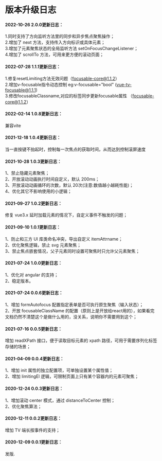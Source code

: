 # 版本升级日志
#### 2022-10-26 2.0.0更新日志：
1.同时支持了方向监听方法里的同步和异步焦点聚焦操作；  
2.增加了 next 方法，支持传入方向标识或具体元素；  
3.增加了元素聚焦状态的全局监听方法 setOnFocusChangeListener；  
4.增加了 scrollTo 方法，可用来更方便的滚动页面；  

#### 2022-07-28 1.1.1更新日志：
1.修复resetLimiting方法无效问题（focusable-core@1.1.2）  
2.增加v-focusable指令动态控制 eg:v-focusable="bool" (vue-tv-focusable@1.1.1)  
3.修改focusableClassname,对应的标签同步更新focusable属性 （focusable-core@1.1.2）  

#### 2022-02-14 1.0.8更新日志：
兼容vite

#### 2021-12-18 1.0.4更新日志：
当一直按键不抬起时，控制每一次焦点的获取时间，从而达到控制滚屏速度  


#### 2021-10-28 1.0.3更新日志：
1、禁止隐藏元素聚焦；  
2、开放滚动动画执行时间自定义，默认 200ms；  
3、开放滚动动画循环的次数，默认 20次(注意:数值越小越耗性能)；   
4、优化其它不影响使用的小逻辑；  

#### 2021-09-27 1.0.2更新日志：
修复 vue3.x 延时加载元素的情况下，自定义事件不触发的问题；  

#### 2021-09-10 1.0.1更新日志：
1、防止和三方 UI 库类命名冲突，导出自定义 itemAttrname；  
2、优化聚焦逻辑，禁止 svg 元素聚焦；  
3、禁止焦点嵌套情况，父子元素同时设置可聚焦时只允许父元素聚焦；  

#### 2021-07-24 1.0.0更新日志：
1、优化对 angular 的支持；  
2、稳定版本。  

#### 2021-07-24 0.0.6更新日志：
1、增加 formAutofocus 配置指定表单是否可执行原生聚焦（输入状态）；  
2、开放 focusableClassName 的配置（原则上是开放给react用的），如果看完文档仍然不清楚这个是做什么用的，没关系，说明你不需要用到这个；  

#### 2021-07-16 0.0.5更新日志：
增加 readXPath 接口，便于读取目标元素的 xpath 路径，可用于需要序列化标签存储的场景；

#### 2021-04-09 0.0.4更新日志：
1、增加 init 属性的独立配置项，可单独设置某个属性值；  
2、增加 limitingEl 逻辑，可限制页面上只有某个容器内的元素可聚焦；

#### 2020-12-24 0.0.3更新日志：
1、增加滚动 center 模式，通过 distanceToCenter 控制；  
2、优化聚焦算法；

#### 2020-12-11 0.0.2更新日志：
增加 TV 端长按事件的支持；

#### 2020-12-09  0.0.1更新日志：
发版.